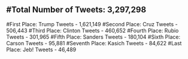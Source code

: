 #Total Number of Tweets: 3,297,298 
---
#First Place: Trump Tweets - 1,621,149
#Second Place: Cruz Tweets - 506,443
#Third Place: Clinton Tweets - 460,652
#Fourth Place: Rubio Tweets - 301,965
#Fifth Place: Sanders Tweets - 180,104
#Sixth Place: Carson Tweets - 95,881
#Seventh Place: Kasich Tweets - 84,622
#Last Place: Jeb! Tweets - 46,489
